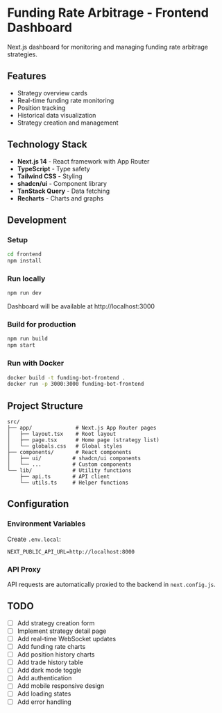 # Funding Rate Arbitrage - Frontend Dashboard

Next.js dashboard for monitoring and managing funding rate arbitrage strategies.

## Features

- Strategy overview cards
- Real-time funding rate monitoring
- Position tracking
- Historical data visualization
- Strategy creation and management

## Technology Stack

- **Next.js 14** - React framework with App Router
- **TypeScript** - Type safety
- **Tailwind CSS** - Styling
- **shadcn/ui** - Component library
- **TanStack Query** - Data fetching
- **Recharts** - Charts and graphs

## Development

### Setup

```bash
cd frontend
npm install
```

### Run locally

```bash
npm run dev
```

Dashboard will be available at http://localhost:3000

### Build for production

```bash
npm run build
npm start
```

### Run with Docker

```bash
docker build -t funding-bot-frontend .
docker run -p 3000:3000 funding-bot-frontend
```

## Project Structure

```
src/
├── app/              # Next.js App Router pages
│   ├── layout.tsx    # Root layout
│   ├── page.tsx      # Home page (strategy list)
│   └── globals.css   # Global styles
├── components/       # React components
│   ├── ui/          # shadcn/ui components
│   └── ...          # Custom components
└── lib/             # Utility functions
    ├── api.ts       # API client
    └── utils.ts     # Helper functions
```

## Configuration

### Environment Variables

Create `.env.local`:

```env
NEXT_PUBLIC_API_URL=http://localhost:8000
```

### API Proxy

API requests are automatically proxied to the backend in `next.config.js`.

## TODO

- [ ] Add strategy creation form
- [ ] Implement strategy detail page
- [ ] Add real-time WebSocket updates
- [ ] Add funding rate charts
- [ ] Add position history charts
- [ ] Add trade history table
- [ ] Add dark mode toggle
- [ ] Add authentication
- [ ] Add mobile responsive design
- [ ] Add loading states
- [ ] Add error handling
